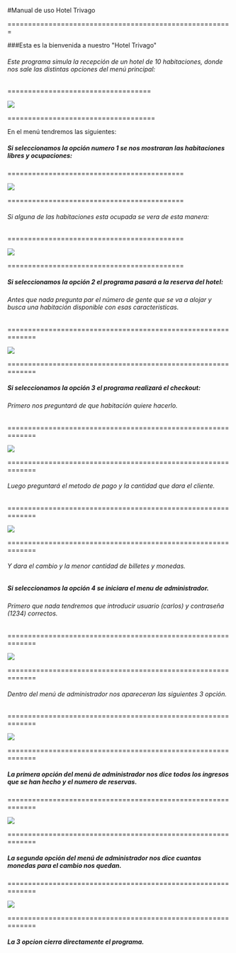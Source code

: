#Manual de uso Hotel Trivago


=======================================================

###Esta es la bienvenida a nuestro "Hotel Trivago"

###### Este programa simula la recepción de un hotel de 10 habitaciones, donde nos sale las distintas opciones del menú principal:


===================================

![](https://cdn.discordapp.com/attachments/1158081061205577768/1174482584252727386/image.png?ex=6567c124&is=65554c24&hm=c1840662ff4c6fe71b9fefdaa1bd08db27a368a3b10a4565071d1769bb853b88&)

====================================

En el menú tendremos las siguientes:

##### Si seleccionamos la opción numero 1 se nos mostraran las habitaciones libres y ocupaciones:

===========================================

![](https://cdn.discordapp.com/attachments/1158081061205577768/1174482937178247258/image.png?ex=6567c179&is=65554c79&hm=89bab6c4ce691a95985f6026250b1ad045ac142b746da94f23cd80df4a56d65e&)

===========================================

###### Si alguna de las habitaciones esta ocupada se vera de esta manera:

===========================================

![](https://cdn.discordapp.com/attachments/1158081061205577768/1174483863070842972/image.png?ex=6567c255&is=65554d55&hm=9c40624570d3d549231e6ced16f7e581921e1c8300bd19bec76332f6f1ec64ac&)

===========================================

##### Si seleccionamos la opción 2 el programa pasará a la reserva del hotel:

###### Antes que nada pregunta par el número de gente que se va a alojar y busca una habitación disponible con esas caracteristicas.

=============================================================

![](https://cdn.discordapp.com/attachments/1158081061205577768/1174484551603597365/image.png?ex=6567c2f9&is=65554df9&hm=9d5286066b8c96ae60260277edef528d1796dde1b90f1ab6a728ecbc1066849b&)

=============================================================

##### Si seleccionamos la opción 3 el programa realizará el checkout:

###### Primero nos preguntará de que habitación quiere hacerlo.

=============================================================

![](https://cdn.discordapp.com/attachments/1158081061205577768/1174485926454497320/image.png?ex=6567c441&is=65554f41&hm=05f9d62428b614cdaf6750c5701e21202e36fcdcbefdbb92e8e325025e535ae6&)

=============================================================

###### Luego preguntará el metodo de pago y la cantidad que dara el cliente.

=============================================================

![](https://cdn.discordapp.com/attachments/1158081061205577768/1174486590115033120/image.png?ex=6567c4df&is=65554fdf&hm=706a4c2d6ab54e0bafa2fac57b569bddc203b79f2eb618e9d79f378703d50ee8&)

=============================================================

###### Y dara el cambio y la menor cantidad de billetes y monedas.


##### Si seleccionamos la opción 4 se iniciara el menu de administrador.

###### Primero que nada tendremos que introducir usuario (carlos) y contraseña (1234) correctos.

=============================================================

![](https://cdn.discordapp.com/attachments/1158081061205577768/1174488649400856596/image.png?ex=6567c6ca&is=655551ca&hm=a89010f5486bbddbe6036ad2fa31e36d1e16512363c83fcae597059213e654ef&)

=============================================================

###### Dentro del menú de administrador nos apareceran las siguientes 3 opción.

=============================================================

![](https://cdn.discordapp.com/attachments/1158081061205577768/1174489728389759006/image.png?ex=6567c7cc&is=655552cc&hm=fa72b65def4c7cb2184376266ae54f2cb29f3676457414e4232e58e52f020ef4&)

=============================================================

##### La primera opción del menú de administrador nos dice todos los ingresos que se han hecho y el numero de reservas.

=============================================================

![](https://cdn.discordapp.com/attachments/1158081061205577768/1174490779125829642/image.png?ex=6567c8c6&is=655553c6&hm=badc13add396f361762388edac20c8426684b6367f91268db0eb19e017ba4f13&)

=============================================================

##### La segunda opción del menú de administrador nos dice cuantas monedas para el cambio nos quedan.

=============================================================

![](https://cdn.discordapp.com/attachments/1158081061205577768/1174492064680005632/image.png?ex=6567c9f9&is=655554f9&hm=9f5489cd039593fe8289414cc95541f28fc599ea294ceb4c5136f27430d0b975&)

=============================================================

##### La 3 opcion cierra directamente el programa.
